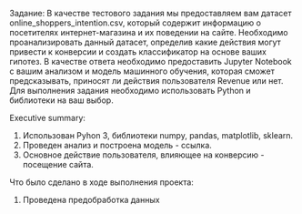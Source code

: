 Задание: В качестве тестового задания мы предоставляем вам датасет online_shoppers_intention.csv, который содержит информацию о посетителях интернет-магазина и их поведении на сайте. Необходимо проанализировать данный датасет, определив какие действия могут привести к конверсии и создать классификатор на основе ваших гипотез.
В качестве ответа необходимо предоставить Jupyter Notebook с вашим анализом и модель машинного обучения, которая сможет предсказывать, приносят ли действия пользователя Revenue или нет.
Для выполнения задания необходимо использовать Python и библиотеки на ваш выбор.

Executive summary:
1. Использован Pyhon 3, библиотеки numpy, pandas, matplotlib, sklearn.
2. Проведен анализ и построена модель  - ссылка.
3. Основное действие пользователя, влияющее на конверсию - посещение сайта.

Что было сделано в ходе выполнения проекта:
1. Проведена предобработка данных
